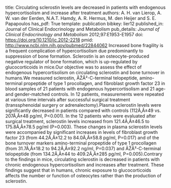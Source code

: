 title: Circulating sclerostin levels are decreased in patients with endogenous hypercortisolism and increase after treatment
authors: A. H. van Lierop, A. W. van der Eerden, N.A.T. Hamdy, A. R. Hermus, M. den Heijer and S. E. Papapoulos
has_pdf: True
template: publication
bibkey: lier12
published_in: Journal of Clinical Endocrinology and Metabolism
pub_details: <i>Journal of Clinical Endocrinology and Metabolism</i> 2012;97:E1953-E1957
doi: https://doi.org/10.1210/jc.2012-2218
pmid: http://www.ncbi.nlm.nih.gov/pubmed/22844062
Increased bone fragility is a frequent complication of hypercortisolism due predominantly to suppression of bone formation. Sclerostin is an osteocyte-produced negative regulator of bone formation, which is up-regulated by glucocorticoids in mice.Our objective was to assess the effect of endogenous hypercortisolism on circulating sclerostin and bone turnover in humans.We measured sclerostin, ÃŽÂ²-C-terminal telopeptide, amino-terminal propeptide of type 1 procollagen, and fibroblast growth factor 23 in blood samples of 21 patients with endogenous hypercortisolism and 21 age- and gender-matched controls. In 12 patients, measurements were repeated at various time intervals after successful surgical treatment (transsphenoidal surgery or adrenalectomy).Plasma sclerostin levels were significantly decreased in patients compared with controls (112Ã‚Â±49 vs. 207Ã‚Â±48 pg/ml, P<0.001). In the 12 patients who were evaluated after surgical treatment, sclerostin levels increased from 121.4Ã‚Â±46.5 to 175.8Ã‚Â±78.5 pg/ml (P=0.003). These changes in plasma sclerostin levels were accompanied by significant increases in levels of fibroblast growth factor 23 (from 44.2Ã‚Â±12.2 to 84.0Ã‚Â±58.8 pg/ml, P=0.017) and of the bone turnover markers amino-terminal propeptide of type 1 procollagen (from 31.7Ã‚Â±18.2 to 94.2Ã‚Â±92.2 ng/ml, P=0.037) and ÃŽÂ²-C-terminal telopeptide (from 134.2Ã‚Â±44 to 409.2Ã‚Â±285 pg/ml, P=0.005).Contrary to the findings in mice, circulating sclerostin is decreased in patients with chronic endogenous hypercortisolism and increases after treatment. These findings suggest that in humans, chronic exposure to glucocorticoids affects the number or function of osteocytes rather than the production of sclerostin.

